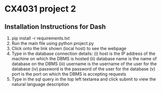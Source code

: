 # CX4031 project 2

## Installation Instructions for Dash

1. pip install -r requirements.txt
2. Run the main file using python project.py
3. Click onto the link shown (local host) to see the webpage
4. Type in the database connection details:
   (i) host is the IP address of the machine on which the DBMS is hosted
   (ii) database name is the name of database on the DBMS
   (iii) username is the username of the user for the database
   (iv) password is the password of the user for the database
   (v) port is the port on which the DBMS is accepting requests
5. Type in the sql query in the top left textarea and click submit to view the natural language description
